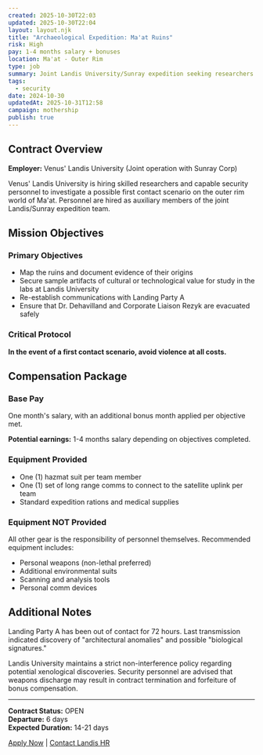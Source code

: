 ```yaml
---
created: 2025-10-30T22:03
updated: 2025-10-30T22:04
layout: layout.njk
title: "Archaeological Expedition: Ma'at Ruins"
risk: High
pay: 1-4 months salary + bonuses
location: Ma'at - Outer Rim
type: job
summary: Joint Landis University/Sunray expedition seeking researchers and security for possible first contact scenario.
tags:
  - security
date: 2024-10-30
updatedAt: 2025-10-31T12:58
campaign: mothership
publish: true
---
```


## Contract Overview

**Employer:** Venus' Landis University (Joint operation with Sunray Corp)

Venus' Landis University is hiring skilled researchers and capable security personnel to investigate a possible first contact scenario on the outer rim world of Ma'at. Personnel are hired as auxiliary members of the joint Landis/Sunray expedition team.

## Mission Objectives

### Primary Objectives
- Map the ruins and document evidence of their origins
- Secure sample artifacts of cultural or technological value for study in the labs at Landis University
- Re-establish communications with Landing Party A
- Ensure that Dr. Dehavilland and Corporate Liaison Rezyk are evacuated safely

### Critical Protocol
**In the event of a first contact scenario, avoid violence at all costs.**

## Compensation Package

### Base Pay
One month's salary, with an additional bonus month applied per objective met.

**Potential earnings:** 1-4 months salary depending on objectives completed.

### Equipment Provided
- One (1) hazmat suit per team member
- One (1) set of long range comms to connect to the satellite uplink per team
- Standard expedition rations and medical supplies

### Equipment NOT Provided
All other gear is the responsibility of personnel themselves. Recommended equipment includes:
- Personal weapons (non-lethal preferred)
- Additional environmental suits
- Scanning and analysis tools
- Personal comm devices

## Additional Notes

Landing Party A has been out of contact for 72 hours. Last transmission indicated discovery of "architectural anomalies" and possible "biological signatures."

Landis University maintains a strict non-interference policy regarding potential xenological discoveries. Security personnel are advised that weapons discharge may result in contract termination and forfeiture of bonus compensation.

---

**Contract Status:** OPEN  
**Departure:** 6 days  
**Expected Duration:** 14-21 days

[Apply Now](#) | [Contact Landis HR](#)
